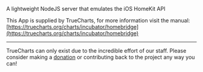 A lightweight NodeJS server that emulates the iOS HomeKit API

This App is supplied by TrueCharts, for more information visit the manual: [https://truecharts.org/charts/incubator/homebridge](https://truecharts.org/charts/incubator/homebridge)

---

TrueCharts can only exist due to the incredible effort of our staff.
Please consider making a [donation](https://truecharts.org/sponsor) or contributing back to the project any way you can!
